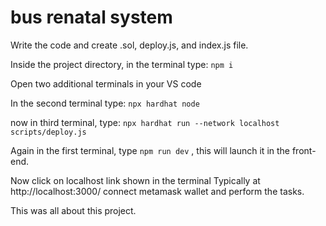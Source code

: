 # bus renatal system
Write the code and create .sol, deploy.js, and index.js file.

Inside the project directory, in the terminal type:
```npm i```

Open two additional terminals in your VS code

In the second terminal type: ```npx hardhat node```

now in  third terminal, type: ```npx hardhat run --network localhost scripts/deploy.js```

Again in the first terminal, type ```npm run dev``` , this will launch it in the front-end.

Now click on localhost link shown in the terminal 
Typically at http://localhost:3000/
connect metamask wallet and perform the tasks.

This was all about this project.
